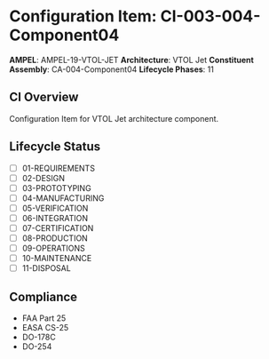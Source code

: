 # Configuration Item: CI-003-004-Component04

**AMPEL**: AMPEL-19-VTOL-JET
**Architecture**: VTOL Jet
**Constituent Assembly**: CA-004-Component04
**Lifecycle Phases**: 11

## CI Overview
Configuration Item for VTOL Jet architecture component.

## Lifecycle Status
- [ ] 01-REQUIREMENTS
- [ ] 02-DESIGN
- [ ] 03-PROTOTYPING
- [ ] 04-MANUFACTURING
- [ ] 05-VERIFICATION
- [ ] 06-INTEGRATION
- [ ] 07-CERTIFICATION
- [ ] 08-PRODUCTION
- [ ] 09-OPERATIONS
- [ ] 10-MAINTENANCE
- [ ] 11-DISPOSAL

## Compliance
- FAA Part 25
- EASA CS-25
- DO-178C
- DO-254
